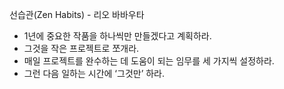 


선습관(Zen Habits) - 리오 바바우타

- 1년에 중요한 작품을 하나씩만 만들겠다고 계획하라.
- 그것을 작은 프로젝트로 쪼개라.
- 매일 프로젝트를 완수하는 데 도움이 되는 임무를 세 가지씩 설정하라.
- 그런 다음 일하는 시간에 ‘그것만’ 하라.